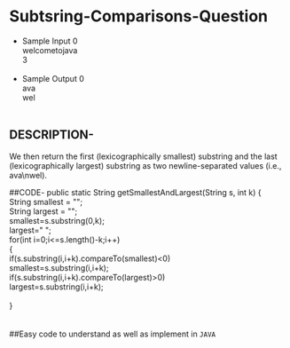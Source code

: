 # Subtsring-Comparisons-Question

- Sample Input 0 <br>
welcometojava <br>
3
<br><br>
- Sample Output 0 <br>
ava <br>
wel<br><br>

## DESCRIPTION-
We then return the first (lexicographically smallest) substring and the last (lexicographically largest) substring as two newline-separated values (i.e., ava\nwel).

##CODE-
 public static String getSmallestAndLargest(String s, int k) { <br>
        String smallest = ""; <br>
        String largest = "";  <br>
        smallest=s.substring(0,k); <br>
        largest=" "; <br>
        for(int i=0;i<=s.length()-k;i++) <br>
        { <br>
            if(s.substring(i,i+k).compareTo(smallest)<0) <br>
             smallest=s.substring(i,i+k); <br>
            if(s.substring(i,i+k).compareTo(largest)>0) <br>
             largest=s.substring(i,i+k);   <br>    
        }
<br><br><br>
##Easy code to understand as well as implement in `JAVA`


